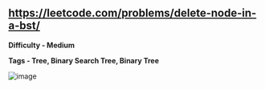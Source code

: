## https://leetcode.com/problems/delete-node-in-a-bst/

**Difficulty - Medium**

**Tags - Tree, Binary Search Tree, Binary Tree**

![image](https://user-images.githubusercontent.com/84087089/189338948-678c5778-41b0-4210-8a93-d76644565479.png)

